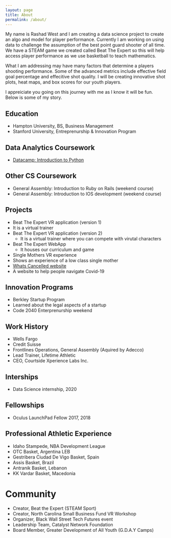 ```yaml
---
layout: page
title: About
permalink: /about/
---
```


My name is Rashad West and I am creating a data science project to create an algo and model for player performance.  Currently I am working on using data to challenge the assumption of the best point guard shooter of all time.  We have a STEAM game we created called Beat The Expert so this will help access player performance as we use basketball to teach mathematics. 

What I am addressing may have many factors that determine a players shooting performance.  Some of the advanced metrics include effective field goal percentage and effecitive shot quality.  I will be creating innovative shot plots, heat maps, and box scores for our youth players.

I appreiciate you going on this journey with me as I know it will be fun. Below is some of my story.

## Education
- Hampton University, BS, Business Management
- Stanford University, Entreprenurship & Innovation Program

## Data Analytics Coursework
- [Datacamp: Introduction to Python](https://www.linkedin.com/sharing/share-offsite/?url=https%3A%2F%2Fwww.datacamp.com%2Fstatement-of-accomplishment%2Fcourse%2Ffabb7d75677a5fd7cde59a125e02650a7b02fc38)

## Other CS Coursework
- General Assembly: Introduction to Ruby on Rails (weekend course)
- General Assembly: Introduction to IOS development (weekend course) 

## Projects 
- Beat The Expert VR application (version 1)
 - It is a virtual trainer
- Beat The Expert VR application (version 2)
  - It is a virtual trainer where you can compete with virutal characters
- Beat The Expert WebApp 
  - It houses our curriculum and game
- Single Mothers VR experience 
 - Shows an experience of a low class single mother
- [Whats Cancelled website](www.whatscancelled.com)
 - A website to help people navigate Covid-19

## Innovation Programs
- Berkley Startup Program
 - Learned about the legal aspects of a startup
- Code 2040 Enterprenurship weekend

## Work History
- Wells Fargo
- Credit Suisse 
- Frontlines Operations, General Assembly (Aquired by Adecco)
- Lead Trainer, Lifetime Athletic 
- CEO, Courtside Xperience Labs Inc.

## Interships 
- Data Science internship, 2020

## Fellowships 
- Oculus LaunchPad Fellow 2017, 2018

## Professional Athletic Experience
- Idaho Stampede, NBA Development League 
- OTC Basket, Argentina LEB
- Gestribera Ciudad De Vigo Basket, Spain 
- Assis Basket, Brazil 
- Antranik Basket, Lebanon 
- KK Vardar Basket, Macedonia

# Community 
- Creator, Beat the Expert (STEAM Sport)
- Creator, North Carolina Small Business Fund VR Workshop
- Organizer, Black Wall Street Tech Futures event
- Leadership Team, Catalyst Network Foundation 
- Board Member, Greater Development of All Youth (G.D.A.Y Camps)
